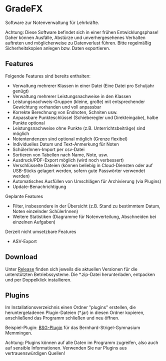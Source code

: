 # GradeFX

Software zur Notenverwaltung für Lehrkräfte.

Achtung: Diese Software befindet sich in einer frühen Entwicklungsphase! Daher können Ausfälle, Abstürze und unverhergesehenes Verhalten auftreten und möglicherweise zu Datenverlust führen. Bitte regelmäßig Sicherheitskopien anlegen bzw. Daten exportieren.

## Features
Folgende Features sind bereits enthalten:
* Verwaltung mehrerer Klassen in einer Datei (Eine Datei pro Schuljahr genügt)
* Verwaltung mehrerer Leistungsnachweise in den Klassen
* Leistungsnachweis-Gruppen (kleine, große) mit entsprechender Gewichtung vorhanden und voll anpassbar
* Korrekte Berechnung von Endnoten, Schniten usw.
* Anpassbare Punkteschlüssel (Schieberegler und Direkteingabe), halbe Punkte optional
* Leistungsnachweise ohne Punkte (z.B. Unterrichtsbeiträge) sind möglich
* Notentendenzen sind optional möglich (Grenze flexibel)
* Individuelles Datum und Text-Anmerkung für Noten
* SchülerInnen-Import per csv-Datei
* Sortieren von Tabellen nach Name, Note, usw.
* Ausdruck/PDF-Export möglich (wird noch verbessert)
* Verschlüsselte Dateien (können beliebig in Cloud-Diensten oder auf USB-Sticks gelagert werden, sofern gute Passwörter verwendet werden)
* Automatisches Ausfüllen von Umschlägen für Archivierung (via Plugins)
* Update-Benachrichtigung

Geplante Features
* Filter, insbesondere in der Übersicht (z.B. Stand zu bestimmtem Datum, Noten einzelnder SchülerInnen)
* Weitere Statistiken (Diagramme für Notenverteilung, Abschneiden bei einzelnen Aufgaben)

Derzeit nicht umsetzbare Features
* ASV-Export

## Download
Unter [Release](https://github.com/fabiankaschta/GradeFX/releases/latest) finden sich jeweils die aktuellen Versionen für die unterstützten Betriebssysteme. Die *.zip-Datei herunterladen, entpacken und per Doppelklick installieren.

## Plugins
Im Installationsverzeichnis einen Ordner "plugins" erstellen, die heruntergeladenen Plugin-Dateien (*.jar) in diesen Ordner kopieren, anschließend das Programm schließen und neu öffnen.

Beispiel-Plugin: [BSG-Plugin](https://github.com/fabiankaschta/GradeFX-Plugin-BSG) für das Bernhard-Strigel-Gymnasium Memmingen.

Achtung: Plugins können auf alle Daten im Programm zugreifen, also auch auf sensible Informationen. Verwenden Sie nur Plugins aus vertrauenswürdigen Quellen!
